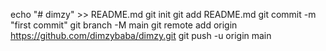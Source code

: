 echo "# dimzy" >> README.md
git init
git add README.md
git commit -m "first commit"
git branch -M main
git remote add origin https://github.com/dimzybaba/dimzy.git
git push -u origin main
